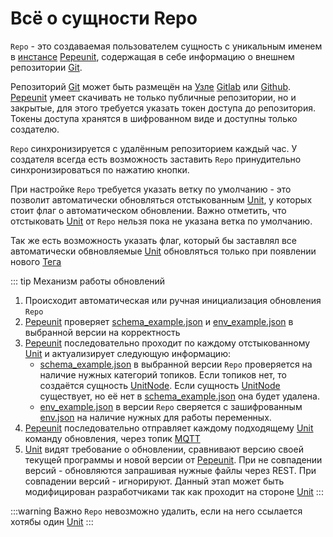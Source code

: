 # Всё о сущности Repo

`Repo` - это создаваемая пользователем сущность с уникальным именем в [инстансе](/definitions#instance) [Pepeunit](/conception/overview), содержащая в себе информацию о внешнем репозитории [Git](/definitions#git).

Репозиторий [Git](/definitions#git) может быть размещён на [Узле](/definitions#instance) [Gitlab](/definitions#gitlab) или [Github](/definitions#github). [Pepeunit](/conception/overview) умеет скачивать не только публичные репозитории, но и закрытые, для этого требуется указать токен доступа до репозитория. Токены доступа хранятся в шифрованном виде и доступны только создателю.

`Repo` синхронизируется с удалённым репозиторием каждый час. У создателя всегда есть возможность заставить `Repo` принудительно синхронизироваться по нажатию кнопки.

При настройке `Repo` требуется указать ветку по умолчанию - это позволит автоматически обновляться отстыкованным [Unit](/definitions#unit), у которых стоит флаг о автоматическом обновлении. Важно отметить, что отстыковать [Unit](/definitions#unit) от `Repo` нельзя пока не указана ветка по умолчанию.

Так же есть возможность указать флаг, который бы заставлял все автоматически обвновляемые [Unit](/definitions#unit) обновляться только при появлении нового [Тега](/definitions#git-tag)

::: tip Механизм работы обновлений
1. Происходит автоматическая или ручная инициализация обновления `Repo`
1. [Pepeunit](/conception/overview) проверяет [schema_example.json](/definitions#schema-example-json) и [env_example.json](/definitions#env-example-json) в выбранной версии на корректность
1. [Pepeunit](/conception/overview) последовательно проходит по каждому отстыкованному [Unit](/definitions#unit) и актуализирует следующую информацию:
    - [schema_example.json](/definitions#schema-example-json) в выбранной версии `Repo` проверяется на наличие нужных категорий топиков. Если топиков нет, то создаётся сущность [UnitNode](/definitions#unitnode). Если сущность [UnitNode](/definitions#unitnode) существует, но её нет в [schema_example.json](/definitions#schema-example-json) она будет удалена.
    - [env_example.json](/definitions#env-example-json) в версии `Repo` сверяется с зашифрованным [env.json](/definitions#env-json) на наличие нужных для работы переменных.
1. [Pepeunit](/conception/overview) последовательно отправляет каждому подходящему [Unit](/definitions#unit) команду обновления, через топик [MQTT](/definitions#mqtt)
1. [Unit](/definitions#unit) видят требование о обновлении, сравнивают версию своей текущей программы и новой версии от [Pepeunit](/conception/overview). При не совпадении версий - обновляются запрашивая нужные файлы через REST. При совпадении версий - игнорируют. Данный этап может быть модифицирован разработчиками так как проходит на стороне [Unit](/definitions#unit)
:::

:::warning Важно
`Repo` невозможно удалить, если на него ссылается хотябы один [Unit](/definitions#unit)
:::
